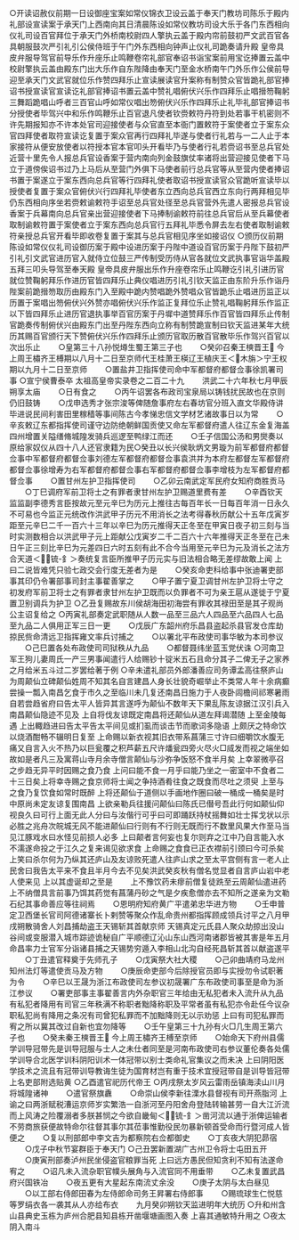 <!-- { "loadSidebar": true } -->
○开读诏赦仪前期一日设御座宝案如常仪锦衣卫设云盖于奉天门教坊司陈乐于殿内礼部设宣读案于承天门上西南向其日清晨陈设如常仪教坊司设大乐于各门东西相向仪礼司设百官拜位于承天门外桥南校尉四人擎执云盖于殿内帘前鼓初严文武百官各具朝服鼓次严引礼引公侯侍班于午门外东西相向钟声止仪礼司跪奏请升殿  皇帝具皮弁服导驾官前导乐作升座乐止鸣鞭卷帘礼部官奉诏书诣宝案前用宝讫捧置云盖中校尉擎执云盖由殿东门出大乐作自东陛降由奉天门至金水桥南午门外乐作公侯前导迎至承天门文武官就位乐作赞四拜乐止宣读展读官升案称有制赞众官皆跪礼部官捧诏书授宣读官宣读讫礼部官捧诏书置云盖中赞礼唱俯伏兴乐作四拜乐止唱搢笏鞠躬三舞蹈跪唱山呼者三百官山呼如常仪唱出笏俯伏兴乐作四拜乐止礼毕礼部官捧诏书分授使者毕驾兴中和乐作鸣鞭乐止百官退凡使者钦赍敕符丹符到处若事干机密则不许先期报知亦不许本处官司迎接使者与众官直至本衙门置敕符于案使者立于案东众官四拜使者取符宣读讫复置于案众官再行四拜礼毕遂与使者行礼若与一二人止于本家接符从便安放使者以符授本官本官叩头开看毕乃与使者行礼若赍诏书至总兵官处近营十里先令人报总兵官设香案于营内南向列金鼓旗仗率诸将出营迎接见使者下马立于道傍俟诏书过乃上马后从至营门外俱下马使者前行总兵官等从至营内使者捧诏书置于案遂立于案东西向总兵官等行四拜礼使者取诏书授宣读官众官跪听宣读毕以授使者复置于案众官俯伏兴行四拜礼毕使者东立西向总兵官西立东向行两拜相见毕仍东西相向序坐若赍敕谕敕符手诏至总兵官处径至总兵官营外先遣人密报总兵官设香案于兵幕南向总兵官亲出营迎接使者下马捧制谕敕符前往总兵官后从至兵幕使者取制谕敕符置于案使者立于案东西向总兵官行五拜礼毕悉令屏去左右使者取制谕敕符亲授总兵官开看毕即收卷复置于案其与总兵官相见序坐如接诏仪
○颁历仪前期陈设如常仪仪礼司设御历案于殿中设进历案于丹陛中道设百官历案于丹陛下鼓初严引礼引文武官进历官入就侍立位鼓三严传制受历侍从官各就位文武执事官诣华盖殿五拜三叩头导驾至奉天殿  皇帝具皮弁服出乐作升座卷帘乐止鸣鞭讫引礼引进历官就位赞鞠躬拜乐作进历官皆四拜乐止典仪唱进历引礼引钦天监正由东阶升乐作诣丹陛案前跪搢笏取历由殿东门入至殿中跪内赞唱跪外赞唱众官皆跪乐止唱进历监正以历置于案唱出笏俯伏兴外赞亦唱俯伏兴乐作监正复拜位乐止赞礼唱鞠躬拜乐作监正以下皆四拜乐止进历官退执事举百官历案于丹墀中道赞拜乐作百官皆四拜乐止传制官跪奏传制俯伏兴由殿东门出至丹陛东西向立称有制赞跪宣制曰钦天监进某年大统历其赐百官颁行天下赞俯伏兴乐作四拜乐止颁历官取历散百官散毕乐作驾兴百官以次出乐止
　　○皇第三十八孙悦燇生蜀王第三子也
　　○癸卯召秦王樉晋王  今上周王橚齐王榑期以八月十二日至京师代王桂萧王楧辽王植庆王＜木旃＞宁王权期以九月十二日至京师
　　○置盐井卫指挥使司命中军都督府都督佥事徐凯署司事
○宣宁侯曹泰卒
太祖高皇帝实录卷之二百二十九
　　洪武二十六年秋七月甲辰朔享太庙
　　○日有食之
　　○丙午诏罢各布政司宝泉局以铸钱扰民故也在京则仍旧鼓铸
　　○戊申选秀才张宗浚等俾随詹事府左右春坊官分班入直文华殿侍讲毕进说民间利害田里稼穑等事间陈古今孝悌忠信文学材艺诸故事日以为常
　　○辛亥敕辽东都指挥使司谨守边防绝朝鲜国贡使又命左军都督府遣人往辽东金复海盖四州增置关隘缮脩城隍发骑兵巡逻至鸭绿江而还
　　○壬子信国公汤和男爕奏以原给家奴仪从四十八人还官隶籍为民○癸丑以长兴侯耿炳文男璇为前军都督府都督佥事中军都督府都督佥事刘德左军都督府都督佥事袁洪并为本府左都督左军都督府都督佥事徐增寿为右军都督府都督佥事右军都督府都督佥事李增枝为左军都督府都督佥事
　　○置甘州左护卫指挥使司
　　○乙卯云南武定军民府女知府商胜贡马
　　○丁巳调府军前卫将士之有罪者隶甘州左护卫赐道里费有差
　　○辛酉钦天监监副李德秀言臣按故元至元辛巳为历元上推往古每百年长一日每百年消一日永久不可易也今监正元统改作洪武甲子历元不用消长之法考得春秋历献公十五年戊寅岁距至元辛巳二千一百六十三年以辛巳为历元推得天正冬至在甲寅日夜子初三刻与当时实测数相合以洪武甲子元上距献公戊寅岁二千二百六十六年推得天正冬至在己未日午正三刻比辛巳为元差四日六时五刻有此不合今当用至元辛巳为元及消长之法方合天道＜锍-釒＞奏统复言臣所推甲子历元实与旧法相合略无差缪故敢上闻  上曰二说皆难凭只验七政交会行度无差者为是
　　○癸亥命吏科给事中张迪署吏部事其印仍令署部事司封主事翟善掌之
　　○甲子置宁夏卫调甘州左护卫将士守之初发府军前卫将士之有罪者隶甘州左护卫既而以负罪者不可为亲王扈从遂徙于宁夏置卫别调兵为护卫
○乙丑复赐故东川侯胡海田初海尝有罪收其禄田至是其子观尚公主诏复给之
○丙寅礼部奏定武职随从人数一品至三品六人四品至六品四人七品至九品二人俱用正军三日一更
　　○戊辰广东韶州府乐昌县盗起杀县官发仓库劫掠民赀命清远卫指挥雍文率兵讨捕之
　　○以署北平布政使司事华敏为本司参议
　　○己巳置各处布政使司司狱秩从九品
　　○都督聂纬坐蓝玉党伏诛
○河南卫军王狗儿妻周氏一产三男事闻遣行人给赐钞十锭米五石且命分其子二俾无子之家养之月给米五斗过二岁罢给著于例
○辛未遣礼部员外郎潘善应司务谭孟高往祭庐山为周颠仙立碑颠仙姓周不知其名自言建昌人身长壮貌奇崛举止不类常人年十余病癫尝操一瓢入南昌乞食于市久之至临川未几复还南昌日施力于人夜卧闾檐间祁寒暑雨自若尝趋省府曰告太平人皆异其言遂呼为颠仙不数年天下果乱陈友谅据江汉引兵入南昌颠仙隐迹不见及  上自将伐友谅既定南昌将还颠仙从道左拜谒潜随  上至金陵每遇  上出輙趋进曰告太平告太平间见或扪虱而谈击节而歌词多隐语  上颇厌之特命饮以烧酒酣畅不辍明日复至  上命赐以新衣视其旧衣带系菖蒲三寸许曰细嚼饮水腹无痛又自言入火不热乃以巨瓮覆之积芦薪五尺许燔瓮四旁火尽火□烕发而视之端坐如故如是者凡三及寓蒋山寺月余寺僧言颠仙与沙弥争饭怒不食半月矣  上幸翠微亭召之步趋无异平时因赐之食乃食  上问曰能不食一月乎曰能乃坐之一密室中不食者二十三日矣上将幸寺赐之食京师将士闻之争持酒肴往食之既食而尽吐之须臾  上至与之食乃复饮食如常时既醉  上将还颠仙于道侧以手画地作圈曰破一桶成一桶矣是时中原尚未定友谅复围南昌  上欲亲勒兵往援问颠仙曰陈氏已僣号吾此行何如颠仙仰视良久曰可行上面无此人分曰与汝偕行可乎曰可即踊跃持杖摇舞如壮士挥戈状以示必胜之兆舟次皖城无风不能进颠仙曰行则有不行则无既而行不数里风果大作至马当见江豚戏水曰水怪见前损人必多  上曰颠者言何妄也复尔则弃之江中乃自言能入水不濡遂命投之于江久之复来谒见欲求食  上命赐之食食已正衣襟前引颈曰今可杀矣  上笑曰杀尔何为乃纵其还庐山及友谅败死遣人往庐山求之至太平宫侧有言一老人止民舍曰我告太平来不食且半月今去不见矣洪武癸亥秋有僧名觉显者自言庐山岩中老人使来见  上以其虚诞却之至是
　　上不豫饮药未瘳前僧复徒跣至云周颠仙遣进药  上不纳僧具言前事乃饵其药觉有菖蒲丹砂之气是夕疾愈僧亦去不知所之遂亲为文勒石纪其事命善应等往祠焉
　　○恩明府知府黄广平遣弟忠华进方物
　　○壬申普定卫西堡长官司阿德诸寨长卜剌赞等聚众作乱命贵州都指挥顾成领兵讨平之八月甲戌朔散骑舍人刘昌捕劫盗王天锡斩其首献京师  天锡真定元氏县人聚众劫掠出没山谷间或变服潜入城市踪迹诡秘自广平顺德辽沁山东山西河南诸郡皆被其害是年五月命昌率力士官军分诣诸县捕之天锡势穷遁入李相山北沟自经死昌斩其首以献盗遂平
　　○丁丑遣官释奠于先师孔子
　　○戊寅祭大社大稷
　　○己卯曲靖府马龙州知州法灯等遣使贡马及方物
　　○庚辰命吏部今后除授官员即与实授勿令试职著为令
　　○辛巳以王晟为浙江布政使司左参议初晟署广东布政使司事至是命为浙江参议
　　○署吏部事主事翟善言内外杂职官三年给由无私犯者未入流升从九品有私犯者降用有司官三年秩满不称职者黜降称职及平常者虽有私犯亦令赴任今议杂职私犯尚有降用之条况有司曾犯私罪而不加黜降则无以示劝惩  上曰有司犯私罪而宥之所以冀其改过自新也宜勿降等
　　○壬午皇第三十九孙有火□几生周王第六子也
　　○癸未秦王樉晋王  今上周王橚齐王榑至京师
　　○始命天下府州县儒学训导冠带先是训导冠服与士人之未仕者同至是河南布政使司右参议董伦奏各处儒学训导合北医学训科阴阳训术一体冠带以别士类命礼官集议之而未决  上曰阴阳医学技术之流且有冠带训导教诲生徒为国育材岂有重于技术宜授冠带自是训导皆冠带上名吏部附选贴黄
○乙酉遣官祀历代帝王
○丙戌祭太岁风云雷雨岳镇海渎山川月将城隍诸神
　　○遣官祭旗纛
　　○命崇山侯李新往溧水县督视有司开燕脂河  上谕之曰两浙赋税漕运京师岁实繁浩一自浙河至丹阳舍舟登陆转输甚劳一自大江沂流而上风涛之险覆溺者多朕甚悯之今欲自畿甸＜锍-釒＞凿河流以通于浙俾运输者不劳商旅获便故特命尔往督其事尔其莅事惟勤役民勿暴新顿首受命而行暨河成人皆便之
　　○复以刑部郎中李文吉为都察院右佥都御史
　　○丁亥夜大阴犯昴宿
　　○戊子中秋节宴群臣于奉天门
○己丑罢新置湖广古州卫令将士屯田五开
　　○庚寅刑部奏泸州民坐侵盗官粮罪当死  上曰远方愚民但知贪利不知有法遂命宥之
　　○诏凡未入流杂职官幞头展角与入流官同不用垂带
　　○乙未复置武昌府兴国铁冶
　　○夜五更有大星起东南流丈余没
　　○庚子太阴与太白昼见
　　○以工部右侍郎田春为左侍郎命司务王昇署右侍郎事
　　○赐琉球生仁悦慈等罗绢衣各一袭其从人亦给布衣
　　九月癸卯朔钦天监进明年大统历
○升和州含山县典史玉栋为庐州合肥县知县栋开凿堰塘画图入奏  上喜其通敏特升用之
○夜太阴入南斗
